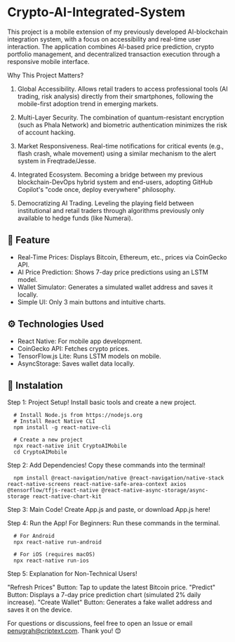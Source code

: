 # Crypto-AI-Integrated-System
This project is a mobile extension of my previously developed AI-blockchain integration system, with a focus on accessibility and real-time user interaction. The application combines AI-based price prediction, crypto portfolio management, and decentralized transaction execution through a responsive mobile interface.

Why This Project Matters?

1. Global Accessibility.
Allows retail traders to access professional tools (AI trading, risk analysis) directly from their smartphones, following the mobile-first adoption trend in emerging markets.

2. Multi-Layer Security.
The combination of quantum-resistant encryption (such as Phala Network) and biometric authentication minimizes the risk of account hacking.

3. Market Responsiveness.
Real-time notifications for critical events (e.g., flash crash, whale movement) using a similar mechanism to the alert system in Freqtrade/Jesse.

4. Integrated Ecosystem.
Becoming a bridge between my previous blockchain-DevOps hybrid system and end-users, adopting GitHub Copilot's "code once, deploy everywhere" philosophy.

5. Democratizing AI Trading.
Leveling the playing field between institutional and retail traders through algorithms previously only available to hedge funds (like Numerai).

## 🌟 Feature
- Real-Time Prices: Displays Bitcoin, Ethereum, etc., prices via CoinGecko API.
- AI Price Prediction: Shows 7-day price predictions using an LSTM model.
- Wallet Simulator: Generates a simulated wallet address and saves it locally.
- Simple UI: Only 3 main buttons and intuitive charts.

## ⚙️ Technologies Used
- React Native: For mobile app development.
- CoinGecko API: Fetches crypto prices.
- TensorFlow.js Lite: Runs LSTM models on mobile.
- AsyncStorage: Saves wallet data locally.

## 🚀 Instalation

Step 1: Project Setup!
Install basic tools and create a new project.

      # Install Node.js from https://nodejs.org  
      # Install React Native CLI  
      npm install -g react-native-cli  

      # Create a new project  
      npx react-native init CryptoAIMobile  
      cd CryptoAIMobile  


Step 2: Add Dependencies!
Copy these commands into the terminal!

      npm install @react-navigation/native @react-navigation/native-stack react-native-screens react-native-safe-area-context axios @tensorflow/tfjs-react-native @react-native-async-storage/async-storage react-native-chart-kit  


Step 3: Main Code!
Create App.js and paste, or download App.js here!


Step 4: Run the App!
For Beginners: Run these commands in the terminal.

      # For Android  
      npx react-native run-android  

      # For iOS (requires macOS)  
      npx react-native run-ios  


Step 5: Explanation for Non-Technical Users!

"Refresh Prices" Button: Tap to update the latest Bitcoin price.
"Predict" Button: Displays a 7-day price prediction chart (simulated 2% daily increase).
"Create Wallet" Button: Generates a fake wallet address and saves it on the device.


For questions or discussions, feel free to open an Issue or email penugrah@criptext.com.
Thank you! 😊
